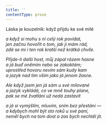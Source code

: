 ```yaml
---
title: ''
contentType: prose
---
```


<section>

Láska je kouzelník: když přijdu ke své milé

_a když si mohu s ní celý rok povídat,  
jen začnu hovořit o tom, jak ji mám rád,  
zdá se mi i ten rok kratší než krátká chvíle._

</section>

<section>

_Přijde-li další host, můj zápal rázem hasne  
a já buď oněmím nebo se zakoktám;  
uprostřed hovoru nevím sám kudy kam  
a jazyk nad tím vším jako já jenom žasne._

</section>

<section>

_Ale když jsem jen já sám u své milované  
a jazyk vykládá, co ve mně touhy plane,  
pak se mé žvatlání už nedá zastavit_

</section>

<section>

_a já si vymýšlím, mluvím, sním bez přestání —  
a kdybych mohl být sto roků u své paní,  
neměl bych na tom dost a zas bych nechtěl jít._

</section>
